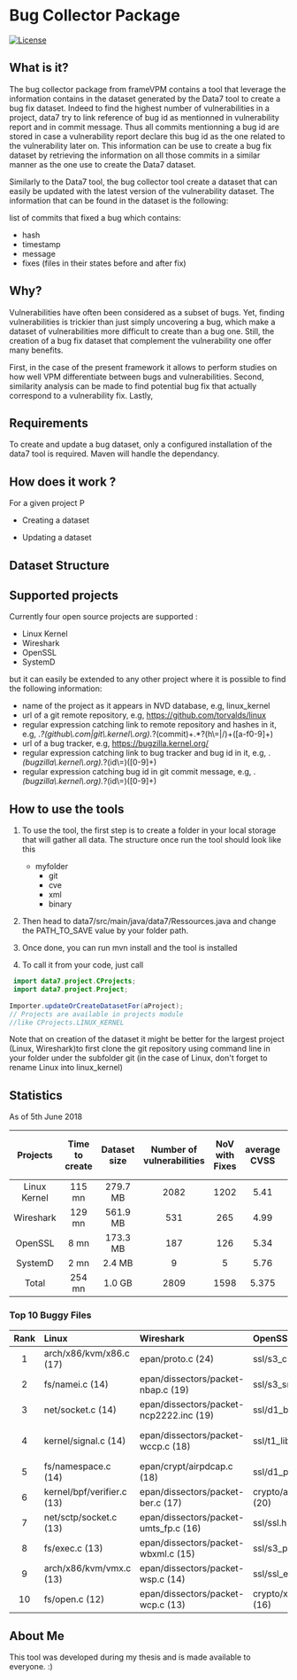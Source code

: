 # Bug Collector Package

[![License](https://img.shields.io/badge/License-Apache%202.0-blue.svg)](https://opensource.org/licenses/Apache-2.0)

## What is it?

The bug collector package from frameVPM contains a tool that leverage the information contains in the dataset generated by the Data7 tool to create a bug fix dataset. 
Indeed to find the highest number of vulnerabilities in a project, data7 try to link reference of bug id as mentionned in vulnerability report and in commit message. Thus all commits mentionning a bug id are stored in case a vulnerability report declare this bug id as the one related to the vulnerability later on. This information can be use to create a bug fix dataset by retrieving the information on all those commits in a similar manner as the one use to create the Data7 dataset.

Similarly to the Data7 tool, the bug collector tool create a dataset that can easily be updated with the latest version of the vulnerability dataset. The information that can be found in the dataset is the following:

list of commits that fixed a bug which contains:

- hash
- timestamp
- message
- fixes (files in their states before and after fix)
    
## Why? 

Vulnerabilities have often been considered as a subset of bugs. Yet, finding vulnerabilities is trickier than just simply uncovering a bug, which make a dataset of vulnerabilities more difficult to create than a bug one. Still, the creation of a bug fix dataset that complement the vulnerability one offer many benefits.
 
 
 First, in the case of the present framework it allows to perform studies on how well VPM differentiate between bugs and vulnerabilities. Second, similarity analysis can be made to find potential bug fix that actually correspond to a vulnerability fix. Lastly,


## Requirements

To create and update a bug dataset, only a configured installation of the data7 tool is required.
Maven will handle the dependancy.

## How does it work ?
For a given project P

* Creating a dataset
   


* Updating a dataset
    


## Dataset Structure
            

## Supported projects

Currently four open source projects are supported :

* Linux Kernel
* Wireshark
* OpenSSL
* SystemD

but it can easily be extended to any other project where it is possible to find the following information:

*  name of the project as it appears in NVD database, e.g, linux_kernel
*  url of a git remote repository, e.g, https://github.com/torvalds/linux
*  regular expression catching link to remote repository and hashes in it, e.g, .*?(github\\.com|git\\.kernel\\.org).*?(commit)+.*?(h\\=|/)+([a-f0-9]+)
*  url of a bug tracker, e.g, https://bugzilla.kernel.org/
*  regular expression catching link to bug tracker and bug id in it, e.g, .*(bugzilla\\.kernel\\.org).*?(id\\=)([0-9]+)
*  regular expression catching bug id in git commit message, e.g, .*(bugzilla\\.kernel\\.org).*?(id\\=)([0-9]+)

## How to use the tools

1. To use the tool, the first step is to create a folder in your local storage that will gather all data.
    The structure once run the tool should look like this
    - myfolder
        - git
        - cve
        - xml
        - binary
    
2. Then head to data7/src/main/java/data7/Ressources.java and change the PATH_TO_SAVE value by your folder path.
3. Once done, you can run mvn install and the tool is installed
4. To call it from your code, just call 
```java
 import data7.project.CProjects;
 import data7.project.Project;   
 
Importer.updateOrCreateDatasetFor(aProject);
// Projects are available in projects module
//like CProjects.LINUX_KERNEL
``` 
    
Note that on creation of the dataset it might be better for the largest project (Linux, Wireshark)to first clone the git repository using command line in your folder under the subfolder git (in the case of Linux, don't forget to rename Linux into linux_kernel)

## Statistics

As of 5th June 2018

| Projects   | Time to create | Dataset size |Number of vulnerabilities | NoV with Fixes | average CVSS | avg CVSS with fixes | Number of Fix | Number of FileFix| Number of Unique Vulnerable Files |
|:----------:|:--------------:|:------------:|:------------------------:|:--------------:|:------------:|:-------------------:|:-------------:|:----------------:|:---------------------------------:|
|Linux Kernel|115 mn          |279.7 MB      |2082                      |1202            |5.41          |5.34                 |1332           | 2612             |1508                               |
|Wireshark   |129 mn          |561.9 MB      | 531                      | 265            |4.99          |5.01                 | 850           |  987             | 221                               |
|OpenSSL     |  8 mn          |173.3 MB      | 187                      | 126            |5.34          |5.42                 | 493           | 1018             | 164                               |
|SystemD     |  2 mn          |  2.4 MB      |   9                      |   5            |5.76          |5.60                 |   5           |    6             |   5                               |
|Total       |254 mn          |  1.0 GB      |2809                      |1598            |5.375         |5.34                 |2680           | 4623             |1898                               |



### Top 10 Buggy Files

| Rank | Linux                     | Wireshark                              | OpenSSL                    | SystemD                                |
|:----:|:--------------------------|:---------------------------------------|:---------------------------|:---------------------------------------|
| 1    | arch/x86/kvm/x86.c (17)   | epan/proto.c (24)                      | ssl/s3_clnt.c (53)         | src/resolve/resolved-dns-packet.c (2)  |
| 2    | fs/namei.c (14)           | epan/dissectors/packet-nbap.c (19)     | ssl/s3_srvr.c (41)         | src/resolve/resolved-dns-packet.h (1)  |
| 3    | net/socket.c (14)         | epan/dissectors/packet-ncp2222.inc (19)| ssl/d1_both.c (35)         | src/util.c (1)                         |
| 4    | kernel/signal.c (14)      | epan/dissectors/packet-wccp.c (18)     | ssl/t1_lib.c (34)          | src/nss-mymachines/nss-mymachines.c (1)|
| 5    | fs/namespace.c (14)       | epan/crypt/airpdcap.c (18)             | ssl/d1_pkt.c (22)          | src/tmpfiles/tmpfiles.c (1)            |
| 6    | kernel/bpf/verifier.c (13)| epan/dissectors/packet-ber.c (17)      | crypto/asn1/tasn_dec.c (20)|                                        |
| 7    | net/sctp/socket.c (13)    | epan/dissectors/packet-umts_fp.c (16)  | ssl/ssl.h (20)             |                                        |
| 8    | fs/exec.c (13)            | epan/dissectors/packet-wbxml.c (15)    | ssl/s3_pkt.c (20)          |                                        |
| 9    | arch/x86/kvm/vmx.c (13)   | epan/dissectors/packet-wsp.c (14)      | ssl/ssl_err.c (17)         |                                        |
| 10   | fs/open.c (12)            | epan/dissectors/packet-wcp.c (13)      | crypto/x509/x509_vfy.c (16)|                                        |



## About Me

This tool was developed during my thesis and is made available to everyone. :)
